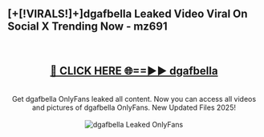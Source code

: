 <h2>[+[!VIRALS!]+]dgafbella Leaked Video Viral On Social X Trending Now - mz691</h2>
<br>
<div align="center">
<h2><a href="https://libra.edu.pl?dgafbella" rel="nofollow">🔴 CLICK HERE 🌐==►► dgafbella</a></h2>
<br>
Get dgafbella OnlyFans leaked all content. Now you can access all videos and pictures of dgafbella OnlyFans. New Updated Files 2025!
<br>
<br>
<a href="https://libra.edu.pl?dgafbella" rel="nofollow" data-target="animated-image.originalLink"><img src="https://i.ibb.co.com/WyWwxjT/player-gif2.gif" alt="dgafbella Leaked OnlyFans" style="max-width: 100%; display: inline-block;" data-target="animated-image.originalImage"></a>
</div>
<br>